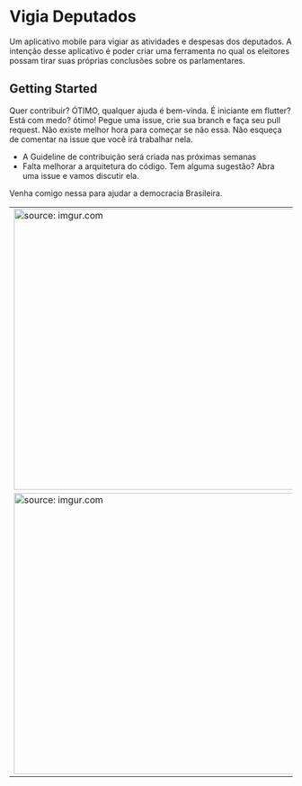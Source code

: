 # Vigia Deputados

Um aplicativo mobile para vigiar as atividades e despesas dos deputados. A intenção desse aplicativo é poder criar uma ferramenta no qual os eleitores possam tirar suas próprias conclusões sobre os parlamentares.

## Getting Started
   Quer contribuir? ÓTIMO, qualquer ajuda é bem-vinda. É iniciante em flutter? Está com medo? ótimo! Pegue uma issue, crie sua branch e faça seu pull request. Não existe melhor hora para começar se não essa. Não esqueça de comentar na issue que você irá trabalhar nela.
   
  - A Guideline de contribuição será criada nas próximas semanas
  - Falta melhorar a arquitetura do código. Tem alguma sugestão? Abra uma issue e vamos discutir ela.
   
   Venha comigo nessa para ajudar a democracia Brasileira.
   


   <table>
  <tr>
    <td>
      <img src="https://i.imgur.com/C77emwp.jpg" title="source: imgur.com" height="500px"/>
    </td>
    <td>
      <img src="https://i.imgur.com/R8UV1tG.jpg" title="source: imgur.com" height="500px"/>
    </td>
     <td>
    
  </tr>
  <tr>
    <td>
      <img src="https://i.imgur.com/5Ke691W.jpg" title="source: imgur.com" height="500px"/>
    </td>
    <td>
       <img src="https://i.imgur.com/tOmUHmq.jpg" title="source: imgur.com" height="500px"/>
    </td>
  </tr>
</table>


  
   
   
   

